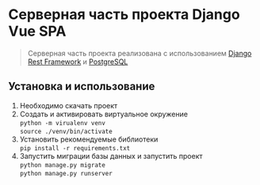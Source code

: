 # Серверная часть проекта Django Vue SPA 

> Серверная часть проекта реализована с использованием [Django Rest Framework](https://www.django-rest-framework.org/) и [PostgreSQL](https://www.postgresql.org/)

## Установка и использование

1. Необходимо скачать проект  
2. Создать и активировать виртуальное окружение  
   ```python -m virualenv venv```  
   ```source ./venv/bin/activate```
3. Установить рекомендуемые библиотеки  
  ```pip install -r requirements.txt```
4. Запустить миграции базы данных и запустить проект  
  ```python manage.py migrate```  
  ```python manage.py runserver```  
